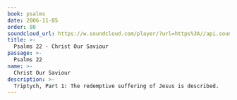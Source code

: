 ```yaml
---
book: psalms
date: 2006-11-05
order: 80
soundcloud_url: https://w.soundcloud.com/player/?url=https%3A//api.soundcloud.com/tracks/
title: >-
  Psalms 22 - Christ Our Saviour
passage: >-
  Psalms 22
name: >-
  Christ Our Saviour
description: >-
  Triptych, Part 1: The redemptive suffering of Jesus is described.
---
```


